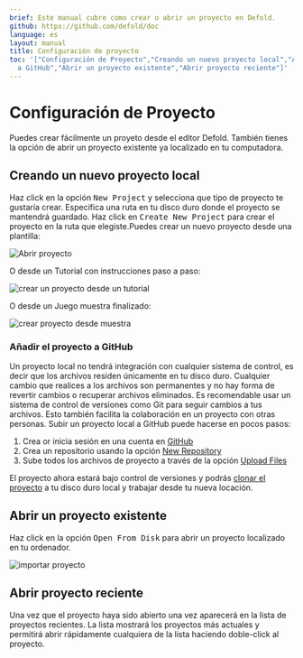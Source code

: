 ```yaml
---
brief: Este manual cubre como crear o abrir un proyecto en Defold.
github: https://github.com/defold/doc
language: es
layout: manual
title: Configuración de proyecto
toc: '["Configuración de Proyecto","Creando un nuevo proyecto local","Añadir el proyecto
  a GitHub","Abrir un proyecto existente","Abrir proyecto reciente"]'
---
```


# Configuración de Proyecto

Puedes crear fácilmente un proyeto desde el editor Defold. También tienes la opción de abrir un proyecto existente ya localizado en tu computadora.

## Creando un nuevo proyecto local

Haz click en la opción <kbd>New Project</kbd> y selecciona que tipo de proyecto te gustaría crear. Especifica una ruta en tu disco duro donde el proyecto se mantendrá guardado. Haz click en <kbd>Create New Project</kbd> para crear el proyecto en la ruta que elegiste.Puedes crear un nuevo proyecto desde una plantilla:

![Abrir proyecto](/manuals/images/workflow/open_project.png)

O desde un Tutorial con instrucciones paso a paso:

![crear un proyecto desde un tutorial](/manuals/images/workflow/create_from_tutorial.png)

O desde un Juego muestra finalizado:

![crear proyecto desde muestra](/manuals/images/workflow/create_from_sample.png)

### Añadir el proyecto a GitHub

Un proyecto local no tendrá integración con cualquier sistema de control, es decir que los archivos residen únicamente en tu disco duro. Cualquier cambio que realices a los archivos son permanentes y no hay forma de revertir cambios o recuperar archivos eliminados. Es recomendable usar un sistema de control de versiones como Git para seguir cambios a tus archivos.  Esto también facilita la colaboración en un proyecto con otras personas. Subir un proyecto local a GitHub puede hacerse en pocos pasos:

1. Crea or inicia sesión en una cuenta en [GitHub](https://github.com/)
2. Crea un repositorio usando la opción [New Repository](https://help.github.com/en/articles/creating-a-new-repository)
3. Sube todos los archivos de proyecto a través de la opción [Upload Files](https://help.github.com/en/articles/adding-a-file-to-a-repository)

El proyecto ahora estará bajo control de versiones y podrás [clonar el proyecto](https://help.github.com/en/articles/cloning-a-repository) a tu disco duro local y trabajar desde tu nueva locación. 

## Abrir un proyecto existente

Haz click en la opción <kbd>Open From Disk</kbd> para abrir un proyecto localizado en tu ordenador.

![importar proyecto](/manuals/images/workflow/open_from_disk.png)

## Abrir proyecto reciente

Una vez que el proyecto haya sido abierto una vez aparecerá en la lista de proyectos recientes. La lista mostrará los proyectos más actuales y permitirá abrir rápidamente cualquiera de la lista haciendo doble-click al proyecto.